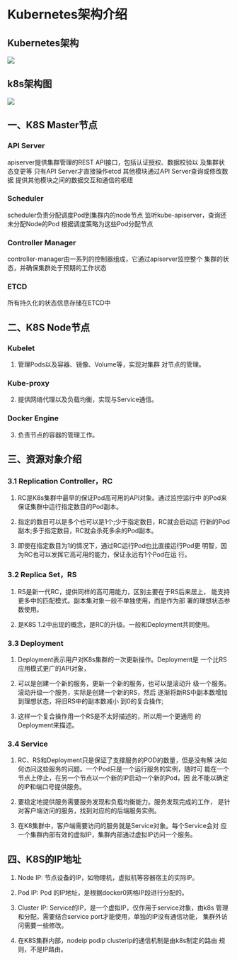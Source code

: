# Kubernetes架构介绍

## Kubernetes架构

![](https://github.com/Lancger/opsfull/blob/master/images/kubernetes%E6%9E%B6%E6%9E%84.jpg)

## k8s架构图

![](https://github.com/Lancger/opsfull/blob/master/images/k8s%E6%9E%B6%E6%9E%84%E5%9B%BE.jpg)

## 一、K8S Master节点
### API Server
apiserver提供集群管理的REST API接口，包括认证授权、数据校验以 及集群状态变更等
只有API Server才直接操作etcd
其他模块通过API Server查询或修改数据
提供其他模块之间的数据交互和通信的枢纽

### Scheduler
scheduler负责分配调度Pod到集群内的node节点
监听kube-apiserver，查询还未分配Node的Pod
根据调度策略为这些Pod分配节点

### Controller Manager
controller-manager由一系列的控制器组成，它通过apiserver监控整个 集群的状态，并确保集群处于预期的工作状态

### ETCD
所有持久化的状态信息存储在ETCD中

## 二、K8S Node节点
### Kubelet
1. 管理Pods以及容器、镜像、Volume等，实现对集群 对节点的管理。
### Kube-proxy
2. 提供网络代理以及负载均衡，实现与Service通信。
### Docker Engine
3. 负责节点的容器的管理工作。

## 三、资源对象介绍

### 3.1 Replication Controller，RC

1. RC是K8s集群中最早的保证Pod高可用的API对象。通过监控运行中
的Pod来保证集群中运行指定数目的Pod副本。

2. 指定的数目可以是多个也可以是1个;少于指定数目，RC就会启动运
行新的Pod副本;多于指定数目，RC就会杀死多余的Pod副本。

3. 即使在指定数目为1的情况下，通过RC运行Pod也比直接运行Pod更 明智，因为RC也可以发挥它高可用的能力，保证永远有1个Pod在运 行。

### 3.2 Replica Set，RS

1. RS是新一代RC，提供同样的高可用能力，区别主要在于RS后来居上， 能支持更多中的匹配模式。副本集对象一般不单独使用，而是作为部 署的理想状态参数使用。

2. 是K8S 1.2中出现的概念，是RC的升级。一般和Deployment共同使用。

### 3.3 Deployment
1. Deployment表示用户对K8s集群的一次更新操作。Deployment是 一个比RS应用模式更广的API对象，

2. 可以是创建一个新的服务，更新一个新的服务，也可以是滚动升 级一个服务。滚动升级一个服务，实际是创建一个新的RS，然后 逐渐将新RS中副本数增加到理想状态，将旧RS中的副本数减小 到0的复合操作;

3. 这样一个复合操作用一个RS是不太好描述的，所以用一个更通用 的Deployment来描述。

### 3.4 Service
1. RC、RS和Deployment只是保证了支撑服务的POD的数量，但是没有解 决如何访问这些服务的问题。一个Pod只是一个运行服务的实例，随时可 能在一个节点上停止，在另一个节点以一个新的IP启动一个新的Pod，因 此不能以确定的IP和端口号提供服务。

2. 要稳定地提供服务需要服务发现和负载均衡能力。服务发现完成的工作， 是针对客户端访问的服务，找到对应的的后端服务实例。

3. 在K8集群中，客户端需要访问的服务就是Service对象。每个Service会对 应一个集群内部有效的虚拟IP，集群内部通过虚拟IP访问一个服务。

## 四、K8S的IP地址
1. Node IP: 节点设备的IP，如物理机，虚拟机等容器宿主的实际IP。 

2. Pod IP: Pod 的IP地址，是根据docker0网格IP段进行分配的。 

3. Cluster IP: Service的IP，是一个虚拟IP，仅作用于service对象，由k8s
管理和分配，需要结合service port才能使用，单独的IP没有通信功能，
集群外访问需要一些修改。

4. 在K8S集群内部，nodeip podip clusterip的通信机制是由k8s制定的路由
规则，不是IP路由。

